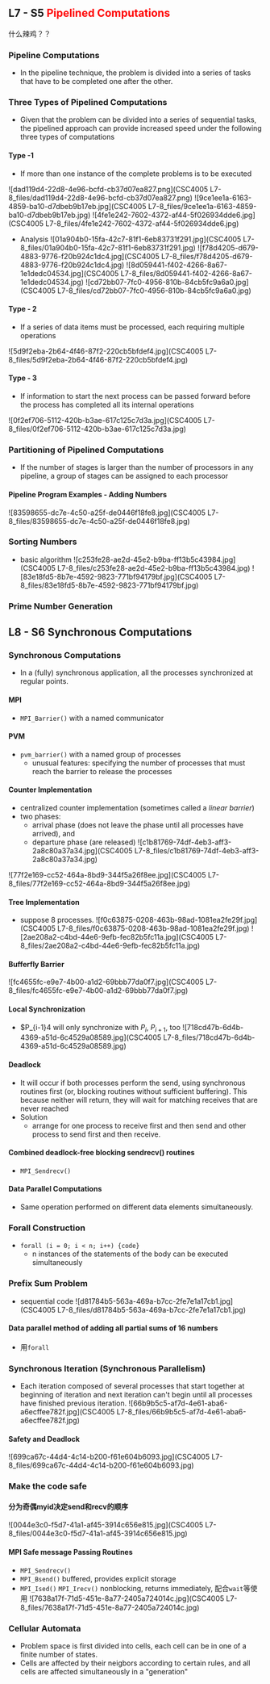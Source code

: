 ## L7 - S5 <font color=red>Pipelined Computations</font> 
什么辣鸡？？
### Pipeline Computations
* In the pipeline technique, the problem is divided into a series of tasks that have to be completed one after the other.
### Three Types of Pipelined Computations
* Given that the problem can be divided into a series of sequential tasks, the pipelined approach can provide increased speed under the following three types of computations
#### Type -1
* If more than one instance of the complete problems is to be executed

![dad119d4-22d8-4e96-bcfd-cb37d07ea827.png](CSC4005 L7-8_files/dad119d4-22d8-4e96-bcfd-cb37d07ea827.png)
![9ce1ee1a-6163-4859-ba10-d7dbeb9b17eb.jpg](CSC4005 L7-8_files/9ce1ee1a-6163-4859-ba10-d7dbeb9b17eb.jpg)
![4fe1e242-7602-4372-af44-5f026934dde6.jpg](CSC4005 L7-8_files/4fe1e242-7602-4372-af44-5f026934dde6.jpg)
* Analysis
![01a904b0-15fa-42c7-81f1-6eb83731f291.jpg](CSC4005 L7-8_files/01a904b0-15fa-42c7-81f1-6eb83731f291.jpg)
![f78d4205-d679-4883-9776-f20b924c1dc4.jpg](CSC4005 L7-8_files/f78d4205-d679-4883-9776-f20b924c1dc4.jpg)
![8d059441-f402-4266-8a67-1e1dedc04534.jpg](CSC4005 L7-8_files/8d059441-f402-4266-8a67-1e1dedc04534.jpg)
![cd72bb07-7fc0-4956-810b-84cb5fc9a6a0.jpg](CSC4005 L7-8_files/cd72bb07-7fc0-4956-810b-84cb5fc9a6a0.jpg)
#### Type - 2
* If a series of data items must be processed, each requiring multiple operations

![5d9f2eba-2b64-4f46-87f2-220cb5bfdef4.jpg](CSC4005 L7-8_files/5d9f2eba-2b64-4f46-87f2-220cb5bfdef4.jpg)
#### Type - 3
* If information to start the next process can be passed forward before the process has completed all its internal operations

![0f2ef706-5112-420b-b3ae-617c125c7d3a.jpg](CSC4005 L7-8_files/0f2ef706-5112-420b-b3ae-617c125c7d3a.jpg)
### Partitioning of Pipelined Computations
* If the number of stages is larger than the number of processors in any pipeline, a group of stages can be assigned to each processor
#### Pipeline Program Examples - Adding Numbers
![83598655-dc7e-4c50-a25f-de0446f18fe8.jpg](CSC4005 L7-8_files/83598655-dc7e-4c50-a25f-de0446f18fe8.jpg)
### Sorting Numbers
* basic algorithm
![c253fe28-ae2d-45e2-b9ba-ff13b5c43984.jpg](CSC4005 L7-8_files/c253fe28-ae2d-45e2-b9ba-ff13b5c43984.jpg)
![83e18fd5-8b7e-4592-9823-771bf94179bf.jpg](CSC4005 L7-8_files/83e18fd5-8b7e-4592-9823-771bf94179bf.jpg)
### Prime Number Generation


## L8 - S6 Synchronous Computations
### Synchronous Computations
* In a (fully) synchronous application, all the processes synchronized at regular points.
#### MPI
* `MPI_Barrier()` with a named communicator
#### PVM
* `pvm_barrier()` with a named group of processes
    * unusual features: specifying the number of processes that must reach the barrier to release the processes

#### Counter Implementation
* centralized counter implementation (sometimes called a *linear barrier*)
* two phases: 
    * arrival phase (does not leave the phase until all processes have arrived), and 
    * departure phase (are released)
![c1b81769-74df-4eb3-aff3-2a8c80a37a34.jpg](CSC4005 L7-8_files/c1b81769-74df-4eb3-aff3-2a8c80a37a34.jpg)


![77f2e169-cc52-464a-8bd9-344f5a26f8ee.jpg](CSC4005 L7-8_files/77f2e169-cc52-464a-8bd9-344f5a26f8ee.jpg)
#### Tree Implementation
* suppose 8 processes.
![f0c63875-0208-463b-98ad-1081ea2fe29f.jpg](CSC4005 L7-8_files/f0c63875-0208-463b-98ad-1081ea2fe29f.jpg)
![2ae208a2-c4bd-44e6-9efb-fec82b5fc11a.jpg](CSC4005 L7-8_files/2ae208a2-c4bd-44e6-9efb-fec82b5fc11a.jpg)
#### Bufferfly Barrier
![fc4655fc-e9e7-4b00-a1d2-69bbb77da0f7.jpg](CSC4005 L7-8_files/fc4655fc-e9e7-4b00-a1d2-69bbb77da0f7.jpg)
#### Local Synchronization
* $P_{i-1}4 will only synchronize with $P_i$, $P_{i+1}$, too
![718cd47b-6d4b-4369-a51d-6c4529a08589.jpg](CSC4005 L7-8_files/718cd47b-6d4b-4369-a51d-6c4529a08589.jpg)
#### Deadlock
* It will occur if both processes perform the send, using synchronous routines first (or, blocking routines without sufficient buffering). This because neither will return, they will wait for matching receives that are never reached
* Solution
    * arrange for one process to receive first and then send and other process to send first and then receive.

#### Combined deadlock-free blocking sendrecv() routines
* `MPI_Sendrecv()`
#### Data Parallel Computations
* Same operation performed on different data elements simultaneously.
### Forall Construction
* `forall (i = 0; i < n; i++) {code}`
    * n instances of the statements of the body can be executed simultaneously

### Prefix Sum Problem
* sequential code
![d81784b5-563a-469a-b7cc-2fe7e1a17cb1.jpg](CSC4005 L7-8_files/d81784b5-563a-469a-b7cc-2fe7e1a17cb1.jpg)
#### Data parallel method of adding all partial sums of 16 numbers
* 用`forall`
### Synchronous Iteration (Synchronous Parallelism)
* Each iteration composed of several processes that start together at beginning of iteration and next iteration can't begin until all processes have finished previous iteration.
![66b9b5c5-af7d-4e61-aba6-a6ecffee782f.jpg](CSC4005 L7-8_files/66b9b5c5-af7d-4e61-aba6-a6ecffee782f.jpg)
#### Safety and Deadlock
![699ca67c-44d4-4c14-b200-f61e604b6093.jpg](CSC4005 L7-8_files/699ca67c-44d4-4c14-b200-f61e604b6093.jpg)
### Make the code safe
#### 分为奇偶myid决定send和recv的顺序
![0044e3c0-f5d7-41a1-af45-3914c656e815.jpg](CSC4005 L7-8_files/0044e3c0-f5d7-41a1-af45-3914c656e815.jpg)
#### MPI Safe message Passing Routines
* `MPI_Sendrecv()`
* `MPI_Bsend()` buffered, provides explicit storage
* `MPI_Ised()` `MPI_Irecv()` nonblocking, returns immediately, 配合`wait`等使用
![7638a17f-71d5-451e-8a77-2405a724014c.jpg](CSC4005 L7-8_files/7638a17f-71d5-451e-8a77-2405a724014c.jpg)
### Cellular Automata
* Problem space is first divided into cells, each cell can be in one of a finite number of states.
* Cells are affected by their neigbors according to certain rules, and all cells are affected simultaneously in a "generation"


